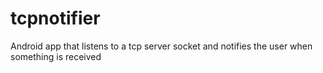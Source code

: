 tcpnotifier
===========

Android app that listens to a tcp server socket and notifies the user when something is received
